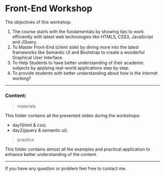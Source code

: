 # Front-End Workshop
The objectives of this workshop:

1. The course starts with the fundamentals by showing tips to work efficiently with latest web technologies like HTML5, CSS3, JavaScript and JQuery.
2. To Master Front-End (client side) by diving more into the latest frameworks like Semantic UI and Bootstrap to create a wonderful Graphical User Interface. 
3. To Help Students to have better understanding of their academic subjects by applying real-world applications step by step.
4. To provide students with better understanding about how is the internet working?  

---

### Content:

> materials

This folder contains all the presented slides during the workshops:

+ day1(html & css).
+ day2(jquery & semantic ui).

> practice

This folder contains almost all the examples and practical application to enhance better understanding of the content.

---

If you have any question or problem feel free to contact me.